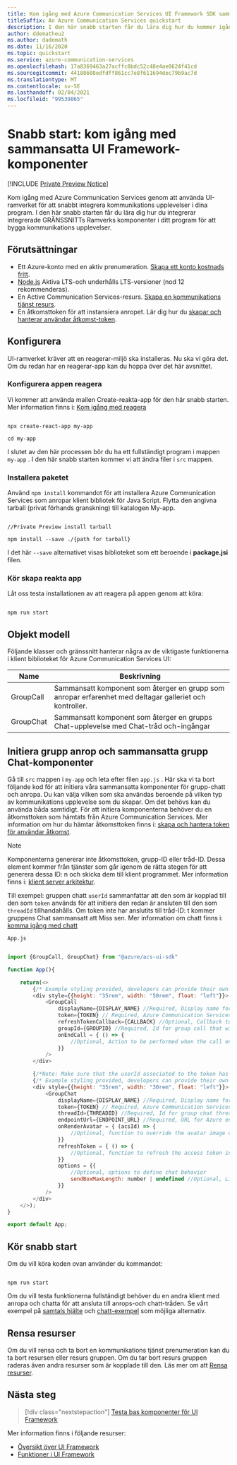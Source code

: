 ```yaml
---
title: Kom igång med Azure Communication Services UI Framework SDK sammansatt komponenter
titleSuffix: An Azure Communication Services quickstart
description: I den här snabb starten får du lära dig hur du kommer igång med sammansatta GRÄNSSNITTs Ramverks komponenter
author: ddematheu2
ms.author: dademath
ms.date: 11/16/2020
ms.topic: quickstart
ms.service: azure-communication-services
ms.openlocfilehash: 17a8369463a27acffc8bdc52c48e4ae0624f41cd
ms.sourcegitcommit: 44188608edfdff861cc7e8f611694dec79b9ac7d
ms.translationtype: MT
ms.contentlocale: sv-SE
ms.lasthandoff: 02/04/2021
ms.locfileid: "99539865"
---
```

# <a name="quickstart-get-started-with-ui-framework-composite-components"></a>Snabb start: kom igång med sammansatta UI Framework-komponenter

[!INCLUDE [Private Preview Notice](../../includes/private-preview-include.md)]

Kom igång med Azure Communication Services genom att använda UI-ramverket för att snabbt integrera kommunikations upplevelser i dina program. I den här snabb starten får du lära dig hur du integrerar integrerade GRÄNSSNITTs Ramverks komponenter i ditt program för att bygga kommunikations upplevelser.

## <a name="prerequisites"></a>Förutsättningar

- Ett Azure-konto med en aktiv prenumeration. [Skapa ett konto kostnads fritt](https://azure.microsoft.com/free/?WT.mc_id=A261C142F).
- [Node.js](https://nodejs.org/) Aktiva LTS-och underhålls LTS-versioner (nod 12 rekommenderas).
- En Active Communication Services-resurs. [Skapa en kommunikations tjänst resurs](./../create-communication-resource.md).
- En åtkomsttoken för att instansiera anropet. Lär dig hur du [skapar och hanterar användar åtkomst-token](./../access-tokens.md).

## <a name="setting-up"></a>Konfigurera

UI-ramverket kräver att en reagerar-miljö ska installeras. Nu ska vi göra det. Om du redan har en reagerar-app kan du hoppa över det här avsnittet.

### <a name="set-up-react-app"></a>Konfigurera appen reagera

Vi kommer att använda mallen Create-reakta-app för den här snabb starten. Mer information finns i: [Kom igång med reagera](https://reactjs.org/docs/create-a-new-react-app.html)

```console

npx create-react-app my-app

cd my-app

```

I slutet av den här processen bör du ha ett fullständigt program i mappen `my-app` . I den här snabb starten kommer vi att ändra filer i `src` mappen.

### <a name="install-the-package"></a>Installera paketet

Använd `npm install` kommandot för att installera Azure Communication Services som anropar klient bibliotek för Java Script. Flytta den angivna tarball (privat förhands granskning) till katalogen My-app.

```console

//Private Preview install tarball

npm install --save ./{path for tarball}

```

I det här `--save` alternativet visas biblioteket som ett beroende i **package.jsi** filen.

### <a name="run-create-react-app"></a>Kör skapa reakta app

Låt oss testa installationen av att reagera på appen genom att köra:

```console

npm run start 

```

## <a name="object-model"></a>Objekt modell

Följande klasser och gränssnitt hanterar några av de viktigaste funktionerna i klient biblioteket för Azure Communication Services UI:

| Name                                  | Beskrivning                                                  |
| ------------------------------------- | ------------------------------------------------------------ |
| GroupCall | Sammansatt komponent som återger en grupp som anropar erfarenhet med deltagar galleriet och kontroller. |
| GroupChat | Sammansatt komponent som återger en grupps Chat-upplevelse med Chat-tråd och-ingångar |


## <a name="initialize-group-call-and-group-chat-composite-components"></a>Initiera grupp anrop och sammansatta grupp Chat-komponenter

Gå till `src` mappen i `my-app` och leta efter filen `app.js` . Här ska vi ta bort följande kod för att initiera våra sammansatta komponenter för grupp-chatt och anropa. Du kan välja vilken som ska användas beroende på vilken typ av kommunikations upplevelse som du skapar. Om det behövs kan du använda båda samtidigt. För att initiera komponenterna behöver du en åtkomsttoken som hämtats från Azure Communication Services. Mer information om hur du hämtar åtkomsttoken finns i: [skapa och hantera token för användar åtkomst](./../access-tokens.md).

> [!NOTE]
> Komponenterna genererar inte åtkomsttoken, grupp-ID eller tråd-ID. Dessa element kommer från tjänster som går igenom de rätta stegen för att generera dessa ID: n och skicka dem till klient programmet. Mer information finns i: [klient server arkitektur](./../../concepts/client-and-server-architecture.md).
> 
> Till exempel: gruppen chatt `userId` sammanfattar att den som är kopplad till den som `token` används för att initiera den redan är ansluten till den som `threadId` tillhandahålls. Om token inte har anslutits till tråd-ID: t kommer gruppens Chat sammansatt att Miss sen. Mer information om chatt finns i: [komma igång med chatt](./../chat/get-started.md)


`App.js`
```javascript

import {GroupCall, GroupChat} from "@azure/acs-ui-sdk"

function App(){

    return(<>
        {/* Example styling provided, developers can provide their own styling to position and resize components */}
        <div style={{height: "35rem", width: "50rem", float: "left"}}>
            <GroupCall
                displayName={DISPLAY_NAME} //Required, Display name for the user entering the call
                token={TOKEN} // Required, Azure Communication Services access token retrieved from authentication service
                refreshTokenCallback={CALLBACK} //Optional, Callback to refresh the token in case it expires
                groupId={GROUPID} //Required, Id for group call that will be joined. (GUID)
                onEndCall = { () => {
                    //Optional, Action to be performed when the call ends
                }}
            />
        </div>

        {/*Note: Make sure that the userId associated to the token has been added to the provided threadId*/}
        {/* Example styling provided, developers can provide their own styling to position and resize components */}
        <div style={{height: "35rem", width: "30rem", float: "left"}}>
            <GroupChat 
                displayName={DISPLAY_NAME} //Required, Display name for the user entering the call
                token={TOKEN} // Required, Azure Communication Services access token retrieved from authentication service
                threadId={THREADID} //Required, Id for group chat thread that will be joined.
                endpointUrl={ENDPOINT_URL} //Required, URL for Azure endpoint being used for Azure Communication Services
                onRenderAvatar = { (acsId) => {
                    //Optional, function to override the avatar image on the chat thread. Function receives one parameters for the Azure Communication Services Identity. Must return a React element.
                }}
                refreshToken = { () => {
                    //Optional, function to refresh the access token in case it expires
                }}
                options = {{
                    //Optional, options to define chat behavior
                    sendBoxMaxLength: number | undefined //Optional, Limit the max send box length based on viewport size change.
                }}
            />
        </div>
    </>);
}

export default App;

```

## <a name="run-quickstart"></a>Kör snabb start

Om du vill köra koden ovan använder du kommandot:

```console

npm run start 

```

Om du vill testa funktionerna fullständigt behöver du en andra klient med anropa och chatta för att ansluta till anrops-och chatt-tråden. Se vårt exempel på [samtals hjälte](./../../samples/calling-hero-sample.md) och [chatt-exempel](./../../samples/chat-hero-sample.md) som möjliga alternativ.

## <a name="clean-up-resources"></a>Rensa resurser

Om du vill rensa och ta bort en kommunikations tjänst prenumeration kan du ta bort resursen eller resurs gruppen. Om du tar bort resurs gruppen raderas även andra resurser som är kopplade till den. Läs mer om att [Rensa resurser](../create-communication-resource.md#clean-up-resources).

## <a name="next-steps"></a>Nästa steg

> [!div class="nextstepaction"]
> [Testa bas komponenter för UI Framework](./get-started-with-components.md)

Mer information finns i följande resurser:
- [Översikt över UI Framework](../../concepts/ui-framework/ui-sdk-overview.md)
- [Funktioner i UI Framework](./../../concepts/ui-framework/ui-sdk-features.md)
